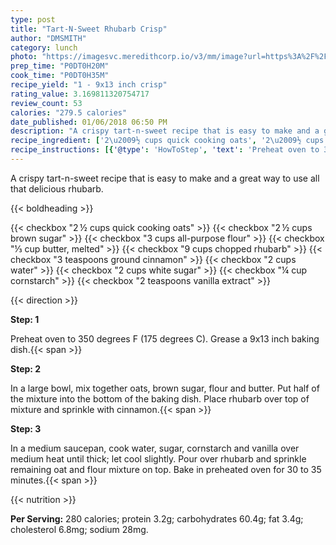 ```yaml
---
type: post
title: "Tart-N-Sweet Rhubarb Crisp"
author: "DMSMITH"
category: lunch
photo: "https://imagesvc.meredithcorp.io/v3/mm/image?url=https%3A%2F%2Fimages.media-allrecipes.com%2Fuserphotos%2F5505589.jpg"
prep_time: "P0DT0H20M"
cook_time: "P0DT0H35M"
recipe_yield: "1 - 9x13 inch crisp"
rating_value: 3.169811320754717
review_count: 53
calories: "279.5 calories"
date_published: 01/06/2018 06:50 PM
description: "A crispy tart-n-sweet recipe that is easy to make and a great way to use all that delicious rhubarb."
recipe_ingredient: ['2\u2009½ cups quick cooking oats', '2\u2009½ cups brown sugar', '3 cups all-purpose flour', '⅓ cup butter, melted', '9 cups chopped rhubarb', '3 teaspoons ground cinnamon', '2 cups water', '2 cups white sugar', '¼ cup cornstarch', '2 teaspoons vanilla extract']
recipe_instructions: [{'@type': 'HowToStep', 'text': 'Preheat oven to 350 degrees F (175 degrees C). Grease a 9x13 inch baking dish.\n'}, {'@type': 'HowToStep', 'text': 'In a large bowl, mix together oats, brown sugar, flour and butter. Put half of the mixture into the bottom of the baking dish. Place rhubarb over top of mixture and sprinkle with cinnamon.\n'}, {'@type': 'HowToStep', 'text': 'In a medium saucepan, cook water, sugar, cornstarch and vanilla over medium heat until thick; let cool slightly. Pour over rhubarb and sprinkle remaining oat and flour mixture on top. Bake in preheated oven for 30 to 35 minutes.\n'}]
---
```


A crispy tart-n-sweet recipe that is easy to make and a great way to use all that delicious rhubarb. 

{{< boldheading >}}

{{< checkbox "2 ½ cups quick cooking oats" >}}
{{< checkbox "2 ½ cups brown sugar" >}}
{{< checkbox "3 cups all-purpose flour" >}}
{{< checkbox "⅓ cup butter, melted" >}}
{{< checkbox "9 cups chopped rhubarb" >}}
{{< checkbox "3 teaspoons ground cinnamon" >}}
{{< checkbox "2 cups water" >}}
{{< checkbox "2 cups white sugar" >}}
{{< checkbox "¼ cup cornstarch" >}}
{{< checkbox "2 teaspoons vanilla extract" >}}


{{< direction >}}

**Step: 1**

Preheat oven to 350 degrees F (175 degrees C). Grease a 9x13 inch baking dish.{{< span >}}

**Step: 2**

In a large bowl, mix together oats, brown sugar, flour and butter. Put half of the mixture into the bottom of the baking dish. Place rhubarb over top of mixture and sprinkle with cinnamon.{{< span >}}

**Step: 3**

In a medium saucepan, cook water, sugar, cornstarch and vanilla over medium heat until thick; let cool slightly. Pour over rhubarb and sprinkle remaining oat and flour mixture on top. Bake in preheated oven for 30 to 35 minutes.{{< span >}}

{{< nutrition >}}

**Per Serving:** 280 calories; protein 3.2g; carbohydrates 60.4g; fat 3.4g; cholesterol 6.8mg; sodium 28mg.
